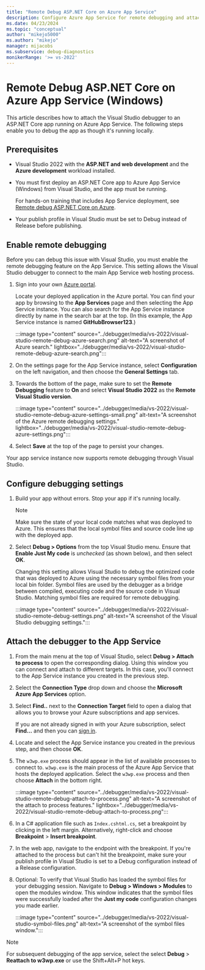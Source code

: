 ```yaml
---
title: "Remote Debug ASP.NET Core on Azure App Service"
description: Configure Azure App Service for remote debugging and attach the remote debugger from Visual Studio to debug the app as though it's running locally.
ms.date: 04/23/2024
ms.topic: "conceptual"
author: "mikejo5000"
ms.author: "mikejo"
manager: mijacobs
ms.subservice: debug-diagnostics
monikerRange: '>= vs-2022'
---
```

# Remote Debug ASP.NET Core on Azure App Service (Windows)

This article describes how to attach the Visual Studio debugger to an ASP.NET Core app running on Azure App Service.  The following steps enable you to debug the app as though it's running locally.

## Prerequisites

- Visual Studio 2022 with the **ASP.NET and web development** and the **Azure development** workload installed.

- You must first deploy an ASP.NET Core app to Azure App Service (Windows) from Visual Studio, and the app must be running.

  For hands-on training that includes App Service deployment, see [Remote debug ASP.NET Core on Azure](/training/modules/dotnet-debug-visual-studio-azure-web-apps/).

- Your publish profile in Visual Studio must be set to Debug instead of Release before publishing.

## Enable remote debugging

Before you can debug this issue with Visual Studio, you must enable the remote debugging feature on the App Service. This setting allows the Visual Studio debugger to connect to the main App Service web hosting process.

1. Sign into your own [Azure portal](https://portal.azure.com/).

   Locate your deployed application in the Azure portal. You can find your app by browsing to the **App Services** page and then selecting the App Service instance.  You can also search for the App Service instance directly by name in the search bar at the top. (In this example, the App Service instance is named **GitHubBrowser123**.)

    :::image type="content" source="../debugger/media/vs-2022/visual-studio-remote-debug-azure-search.png"  alt-text="A screenshot of Azure search." lightbox="../debugger/media/vs-2022/visual-studio-remote-debug-azure-search.png":::

2. On the settings page for the App Service instance, select **Configuration** on the left navigation, and then choose the **General Settings** tab.

3. Towards the bottom of the page, make sure to set the **Remote Debugging** feature to **On** and select **Visual Studio 2022** as the **Remote Visual Studio version**.

    :::image type="content" source="../debugger/media/vs-2022/visual-studio-remote-debug-azure-settings-small.png"  alt-text="A screenshot of the Azure remote debugging settings." lightbox="../debugger/media/vs-2022/visual-studio-remote-debug-azure-settings.png":::

4. Select **Save** at the top of the page to persist your changes.

Your app service instance now supports remote debugging through Visual Studio.

## Configure debugging settings

1. Build your app without errors. Stop your app if it's running locally.

   > [!NOTE]
   > Make sure the state of your local code matches what was deployed to Azure. This ensures that the local symbol files and source code line up with the deployed app.

1. Select **Debug > Options** from the top Visual Studio menu. Ensure that **Enable Just My code** is *unchecked* (as shown below), and then select **OK**.

    Changing this setting allows Visual Studio to debug the optimized code that was deployed to Azure using the necessary symbol files from your local bin folder. Symbol files are used by the debugger as a bridge between compiled, executing code and the source code in Visual Studio. Matching symbol files are required for remote debugging.

    :::image type="content" source="../debugger/media/vs-2022/visual-studio-remote-debug-settings.png" alt-text="A screenshot of the Visual Studio debugging settings.":::

## Attach the debugger to the App Service

1. From the main menu at the top of Visual Studio, select **Debug > Attach to process** to open the corresponding dialog. Using this window you can connect and attach to different targets. In this case, you'll connect to the App Service instance you created in the previous step.

1. Select the **Connection Type** drop down and choose the **Microsoft Azure App Services** option.

1. Select **Find..** next to the **Connection Target** field to open a dialog that allows you to browse your Azure subscriptions and app services.

   If you are not already signed in with your Azure subscription, select **Find...** and then you can [sign in](../azure/how-to-sign-in-with-azure-subscription.md).

1. Locate and select the App Service instance you created in the previous step, and then choose **OK**.

1. The `w3wp.exe` process should appear in the list of available processes to connect to. `w3wp.exe` is the main process of the Azure App Service that hosts the deployed application. Select the `w3wp.exe` process and then choose **Attach** in the bottom right.

    :::image type="content" source="../debugger/media/vs-2022/visual-studio-remote-debug-attach-to-process.png" alt-text="A screenshot of the attach to process features." lightbox="../debugger/media/vs-2022/visual-studio-remote-debug-attach-to-process.png":::

1. In a C# application file such as `Index.cshtml.cs`, set a breakpoint by clicking in the left margin. Alternatively, right-click and choose **Breakpoint** > **Insert breakpoint**.

1. In the web app, navigate to the endpoint with the breakpoint. If you're attached to the process but can't hit the breakpoint, make sure your publish profile in Visual Studio is set to a Debug configuration instead of a Release configuration.

1. Optional: To verify that Visual Studio has loaded the symbol files for your debugging session. Navigate to **Debug > Windows > Modules** to open the modules window. This window indicates that the symbol files were successfully loaded after the **Just my code** configuration changes you made earlier.

    :::image type="content" source="../debugger/media/vs-2022/visual-studio-symbol-files.png" alt-text="A screenshot of the symbol files window.":::

> [!NOTE]
> For subsequent debugging of the app service, select the select **Debug** > **Reattach to w3wp.exe** or use the Shift+Alt+P hot keys.
